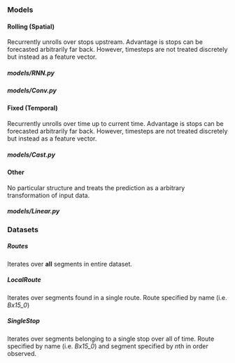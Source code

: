 
### Models

#### Rolling (Spatial)

Recurrently unrolls over stops upstream. Advantage is stops can be forecasted arbitrarily far back. However, timesteps are not treated discretely but instead as a feature vector.

##### models/RNN.py
##### models/Conv.py

#### Fixed (Temporal)


Recurrently unrolls over time up to current time. Advantage is stops can be forecasted arbitrarily far back. However, timesteps are not treated discretely but instead as a feature vector.

##### models/Cast.py

#### Other

No particular structure and treats the prediction as a arbitrary transformation of input data.

##### models/Linear.py

### Datasets

##### Routes

Iterates over **all** segments in entire dataset.

##### LocalRoute

Iterates over segments found in a single route. Route specified by name (i.e. *Bx15_0*)

##### SingleStop

Iterates over segments belonging to a single stop over all of time. Route specified by name (i.e. *Bx15_0*) and segment specified by *n*th in order observed.